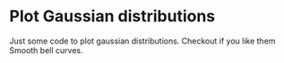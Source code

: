 # Plot Gaussian distributions
Just some code to plot gaussian distributions. 
Checkout if you like them Smooth bell curves.
